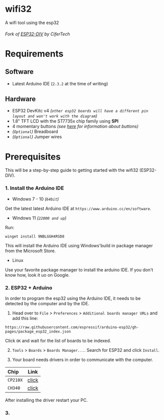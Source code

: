 # wifi32

A wifi tool using the esp32

###### Fork of [ESP32-DIV](https://github.com/cifertech/ESP32-DIV) by CiferTech

# Requirements

## Software

- Latest Arduino IDE (`2.3.2` at the time of writing)

## Hardware

- ESP32 DevKitc v4 _(`other esp32 boards will have a different pin layout and won't work with the diagram`)_
- 1.8" TFT LCD with the ST7735x chip family using **SPI**
- 4 momentary buttons _(see [here](https://learn.sparkfun.com/tutorials/button-and-switch-basics/all) for information about buttons)_
- _(`Optional`)_ Breadboard
- _(`Optional`)_ Jumper wires

# Prerequisites

This will be a step-by-step guide to getting started with the wifi32 (ESP32-DIV).
<!-- In order to use the esp32 with the arduino IDE, a few steps must be done first. -->

### 1. Install the Arduino IDE
- Windows 7 - 10 _(`64bit`)_

Get the latest latest Arduino IDE at `https://www.arduino.cc/en/software`.

- Windows 11 _(`22000 and up`)_

Run:

```pwsh
winget install 9NBLGGH4RSD8
```
This will install the Arduino IDE using Windows'build in package manager from the Microsoft Store.

- Linux

Use your favorite package manager to install the arduino IDE.
If you don't know how, look it uo on Google.

### 2. ESP32 + Arduino

In order to program the esp32 using the Arduino IDE, it needs to be detected by the computer and by the IDE.

1. Head over to `File` >  `Preferences` > `Additional boards manager URLs` and add this line:

```
https://raw.githubusercontent.com/espressif/arduino-esp32/gh-pages/package_esp32_index.json
```

Click `OK` and wait for the list of boards to be indexed.

2. `Tools` > `Boards` > `Boards Manager...`. Search for ESP32 and click `Install`.

3. Your board needs drivers in order to communicate with the computer.

|Chip|Link|
|:-|-|
|`CP210X`|[click](https://www.silabs.com/developers/usb-to-uart-bridge-vcp-drivers?tab=downloads)|
|`CH340`|[click](https://learn.sparkfun.com/tutorials/how-to-install-ch340-drivers/all)|

After installing the driver restart your PC.

### 3. 
